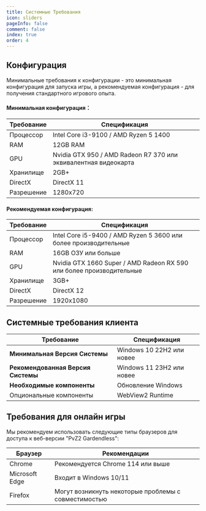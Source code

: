 ```yaml
---
title: Системные Требования
icon: sliders
pageInfo: false
comment: false
index: true
order: 4
---
```


## Конфигурация

Минимальные требования к конфигурации - это минимальная конфигурация для запуска игры, а рекомендуемая конфигурация - для получения стандартного игрового опыта.

#### Минимальная конфигурация：

| Требование | Спецификация                                                    |
| ---------- | --------------------------------------------------------------- |
| Процессор  | Intel Core i3-9100 / AMD Ryzen 5 1400                           |
| RAM        | 12GB RAM                                                        |
| GPU        | Nvidia GTX 950 / AMD Radeon R7 370 или эквивалентная видеокарта |
| Хранилище  | 2GB+                                                            |
| DirectX    | DirectX 11                                                      |
| Разрешение | 1280x720                                                        |

#### Рекомендуемая конфигурация:

| Требование | Спецификация                                                         |
| ---------- | -------------------------------------------------------------------- |
| Процессор  | Intel Core i5-9400 / AMD Ryzen 5 3600 или более производительные     |
| RAM        | 16GB ОЗУ или больше                                                  |
| GPU        | Nvidia GTX 1660 Super / AMD Radeon RX 590 или более производительные |
| Хранилище  | 3GB+                                                                 |
| DirectX    | DirectX 12                                                           |
| Разрешение | 1920x1080                                                            |

## Системные требования клиента

| Требование                         | Спецификация              |
| ---------------------------------- | ------------------------- |
| **Минимальная Версия Системы**     | Windows 10 22H2 или новее |
| **Рекомендованная Версия Системы** | Windows 11 23H2 или новее |
| **Необходимые компоненты**         | Обновление Windows        |
| Опциональные компоненты            | WebView2 Runtime          |

## Требования для онлайн игры

Мы рекомендуем использовать следующие типы браузеров для доступа к веб-версии "PvZ2 Gardendless":

| Браузер        | Рекомендации                                         |
| -------------- | ---------------------------------------------------- |
| Chrome         | Рекомендуется Chrome 114 или выше                    |
| Microsoft Edge | Входит в Windows 10/11                               |
| Firefox        | Могут возникнуть некоторые проблемы с совместимостью |
